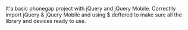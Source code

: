 It'a basic phonegap project with jQuery and jQuery Mobile.
Correctlly import jQuery & jQuery Mobile and using $.deffered to make sure
all the library and devices ready to use.
